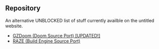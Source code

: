 ## Repository
An alternative UNBLOCKED list of stuff currently availble on the untitled website.

- <a href="https://drive.google.com/file/d/1t512ll1nb9Nh3z8TJQkg1A3dGDMPqh_2/view?usp=sharing">GZDoom (Doom Source Port) [UPDATED!]</a>
- <a href="https://drive.google.com/file/d/1XUDkaALXTiMpKJUEni-L3eZU53hpVfVV/view?usp=drive_link">RAZE (Build Engine Source Port)</a>
